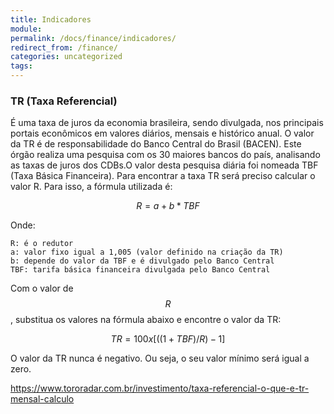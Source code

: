```yaml
---
title: Indicadores
module:
permalink: /docs/finance/indicadores/
redirect_from: /finance/
categories: uncategorized
tags:
---
```


### TR (Taxa Referencial)

É uma taxa de juros da economia brasileira, sendo divulgada, nos principais portais econômicos em valores diários, mensais e histórico anual. O valor da TR é de responsabilidade do Banco Central do Brasil (BACEN). Este órgão realiza uma pesquisa com os 30 maiores bancos do país, analisando as taxas de juros dos CDBs.O valor desta pesquisa diária foi nomeada TBF (Taxa Básica Financeira). Para encontrar a taxa TR será preciso calcular o valor R. Para isso, a fórmula utilizada é:

$$R=a+b*TBF$$

Onde:

    R: é o redutor
    a: valor fixo igual a 1,005 (valor definido na criação da TR)
    b: depende do valor da TBF e é divulgado pelo Banco Central
    TBF: tarifa básica financeira divulgada pelo Banco Central

Com o valor de $$R$$, substitua os valores na fórmula abaixo e encontre o valor da TR:

$$TR=100x[((1+TBF)/R)-1]$$

O valor da TR nunca é negativo. Ou seja, o seu valor mínimo será igual a zero.

https://www.tororadar.com.br/investimento/taxa-referencial-o-que-e-tr-mensal-calculo

